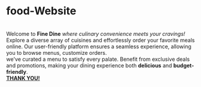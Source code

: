 # food-Website
<br>
Welcome to <b>Fine Dine</b> <i>where culinary convenience meets your cravings!</i><br>
Explore a diverse array of cuisines and effortlessly order your favorite meals online. Our user-friendly platform ensures a seamless experience, allowing you to browse menus, customize orders. <br>
we've curated a menu to satisfy every palate. Benefit from exclusive deals and promotions, making your dining experience both <b>delicious</b> and <b>budget-friendly</b>.
<br>
<b><u>THANK YOU!</u></b>







